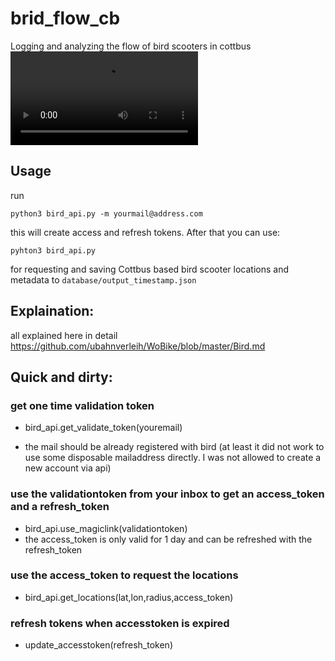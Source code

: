 # brid_flow_cb

Logging and analyzing the flow of bird scooters in cottbus
![Density Map](density.webm)

## Usage

run
```
python3 bird_api.py -m yourmail@address.com
```

this will create access and refresh tokens. After that you can use:

```
pyhton3 bird_api.py
```
for requesting and saving Cottbus based bird scooter locations and metadata to `database/output_timestamp.json`

## Explaination:

all explained here in detail https://github.com/ubahnverleih/WoBike/blob/master/Bird.md

## Quick and dirty:

### get one time validation token 

- bird_api.get_validate_token(youremail)

- the mail should be already registered with bird (at least it did not work to use some disposable mailaddress directly. I was not allowed to create a new account via api)

### use the validationtoken from your inbox to get an access_token and a refresh_token

- bird_api.use_magiclink(validationtoken)
- the access_token is only valid for 1 day and can be refreshed with the refresh_token

### use the access_token to request the locations

- bird_api.get_locations(lat,lon,radius,access_token)

### refresh tokens when accesstoken is expired

- update_accesstoken(refresh_token)

